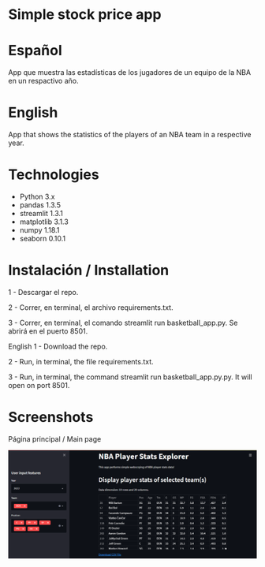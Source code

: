 # Simple stock price app

# Español
App que muestra las estadísticas de los jugadores de un equipo de la NBA en un respactivo año.

# English
App that shows the statistics of the players of an NBA team in a respective year.
# Technologies
* Python 3.x
* pandas 1.3.5
* streamlit 1.3.1
* matplotlib 3.1.3
* numpy 1.18.1
* seaborn 0.10.1

# Instalación / Installation
1 - Descargar el repo.

2 - Correr, en terminal, el archivo requirements.txt.

3 - Correr, en terminal, el comando streamlit run basketball_app.py. Se abrirá en el puerto 8501.

English
1 - Download the repo.

2 - Run, in terminal, the file requirements.txt.

3 - Run, in terminal, the command streamlit run basketball_app.py.py. It will open on port 8501.

# Screenshots

Página principal / Main page

![Algorithm schema](./images/mainmenu.png)
